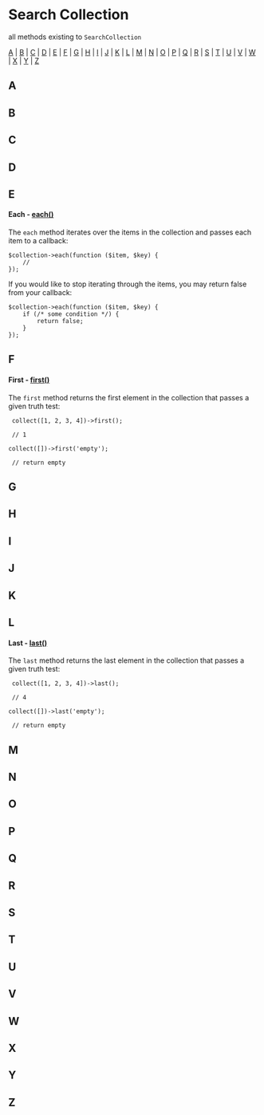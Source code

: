 # Search Collection
all methods existing to `SearchCollection`

[A](#A) | [B](#B) | [C](#C) | [D](#D) | [E](#E) | [F](#F) | [G](#G) | [H](#H) | [I](#I) | [J](#J) | [K](#K) | [L](#L) | [M](#M) | [N](#N) | [O](#O) | [P](#P) | [Q](#Q) | [R](#R) | [S](#S) | [T](#T) | [U](#U) | [V](#V) | [W](#W) | [X](#X) | [Y](#Y) | [Z](#Z)

## <a name="A"> </a>A

## <a name="B"> </a>B

## <a name="C"> </a>C

## <a name="D"> </a>D

## <a name="E"> </a>E

#### Each - [each()]()
The `each` method iterates over the items in the collection and passes each item to a callback:
```
$collection->each(function ($item, $key) {
    //
});
```
If you would like to stop iterating through the items, you may return false from your callback:

```
$collection->each(function ($item, $key) {
    if (/* some condition */) {
        return false;
    }
});
```

## <a name="F"> </a>F

#### First - [first()]()
The `first` method returns the first element in the collection that passes a given truth test:
```
 collect([1, 2, 3, 4])->first();
 
 // 1
```
 
 ```
 collect([])->first('empty');
  
  // return empty
```

## <a name="G"> </a>G

## <a name="H"> </a>H

## <a name="I"> </a>I

## <a name="J"> </a>J

## <a name="K"> </a>K

## <a name="L"> </a>L

#### Last - [last()]()
The `last` method returns the last element in the collection that passes a given truth test:
```
 collect([1, 2, 3, 4])->last();
 
 // 4
```
 
 ```
 collect([])->last('empty');
  
  // return empty
```

## <a name="M"> </a>M

## <a name="N"> </a>N

## <a name="O"> </a>O

## <a name="P"> </a>P

## <a name="Q"> </a>Q

## <a name="R"> </a>R

## <a name="S"> </a>S

## <a name="T"> </a>T

## <a name="U"> </a>U

## <a name="V"> </a>V

## <a name="W"> </a>W

## <a name="X"> </a>X

## <a name="Y"> </a>Y

## <a name="Z"> </a>Z
